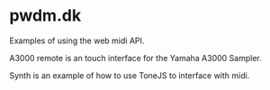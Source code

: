 # pwdm.dk

Examples of using the web midi API.

A3000 remote is an touch interface for the Yamaha A3000 Sampler.

Synth is an example of how to use ToneJS to interface with midi.
